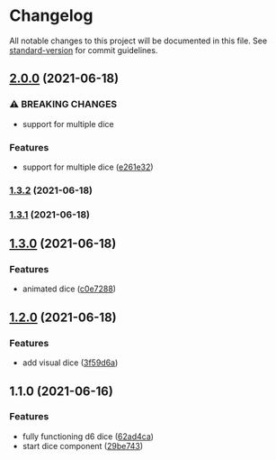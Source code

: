 # Changelog

All notable changes to this project will be documented in this file. See [standard-version](https://github.com/conventional-changelog/standard-version) for commit guidelines.

## [2.0.0](https://github.com/lapanti/dice/compare/v1.3.2...v2.0.0) (2021-06-18)


### ⚠ BREAKING CHANGES

* support for multiple dice

### Features

* support for multiple dice ([e261e32](https://github.com/lapanti/dice/commit/e261e32dd939be698f68c17f376c152d0a189b53))

### [1.3.2](https://github.com/lapanti/dice/compare/v1.3.1...v1.3.2) (2021-06-18)

### [1.3.1](https://github.com/lapanti/dice/compare/v1.3.0...v1.3.1) (2021-06-18)

## [1.3.0](https://github.com/lapanti/dice/compare/v1.2.0...v1.3.0) (2021-06-18)


### Features

* animated dice ([c0e7288](https://github.com/lapanti/dice/commit/c0e72885bba0d2ad151d69a21270bdfe01eab4ae))

## [1.2.0](https://github.com/lapanti/dice/compare/v1.1.0...v1.2.0) (2021-06-18)


### Features

* add visual dice ([3f59d6a](https://github.com/lapanti/dice/commit/3f59d6ae4c99fa0d3cb1da598b026a8293ab7517))

## 1.1.0 (2021-06-16)


### Features

* fully functioning d6 dice ([62ad4ca](https://github.com/lapanti/dice/commit/62ad4ca35ae299f1c93659570451edb42cb54f40))
* start dice component ([29be743](https://github.com/lapanti/dice/commit/29be7437efa8cc297caf574a0757aacf4bbedc93))
